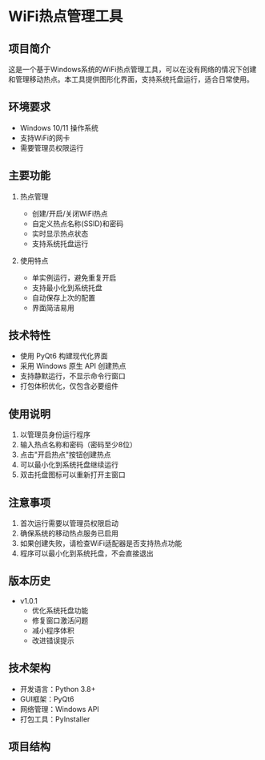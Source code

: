 # WiFi热点管理工具

## 项目简介
这是一个基于Windows系统的WiFi热点管理工具，可以在没有网络的情况下创建和管理移动热点。本工具提供图形化界面，支持系统托盘运行，适合日常使用。

## 环境要求
- Windows 10/11 操作系统
- 支持WiFi的网卡
- 需要管理员权限运行

## 主要功能
1. 热点管理
   - 创建/开启/关闭WiFi热点
   - 自定义热点名称(SSID)和密码
   - 实时显示热点状态
   - 支持系统托盘运行

2. 使用特点
   - 单实例运行，避免重复开启
   - 支持最小化到系统托盘
   - 自动保存上次的配置
   - 界面简洁易用

## 技术特性
- 使用 PyQt6 构建现代化界面
- 采用 Windows 原生 API 创建热点
- 支持静默运行，不显示命令行窗口
- 打包体积优化，仅包含必要组件

## 使用说明
1. 以管理员身份运行程序
2. 输入热点名称和密码（密码至少8位）
3. 点击"开启热点"按钮创建热点
4. 可以最小化到系统托盘继续运行
5. 双击托盘图标可以重新打开主窗口

## 注意事项
1. 首次运行需要以管理员权限启动
2. 确保系统的移动热点服务已启用
3. 如果创建失败，请检查WiFi适配器是否支持热点功能
4. 程序可以最小化到系统托盘，不会直接退出

## 版本历史
- v1.0.1
  - 优化系统托盘功能
  - 修复窗口激活问题
  - 减小程序体积
  - 改进错误提示

## 技术架构
- 开发语言：Python 3.8+
- GUI框架：PyQt6
- 网络管理：Windows API
- 打包工具：PyInstaller

## 项目结构 